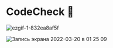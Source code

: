 # CodeCheck 🔐

![ezgif-1-832ea8af5f](https://user-images.githubusercontent.com/73384534/159156353-1f4f3a7d-3102-467d-a085-4b316f9ab699.gif)

![Запись экрана 2022-03-20 в 01 25 09](https://user-images.githubusercontent.com/73384534/159156581-2333095c-79e5-4501-9fd5-c0774bfdf43f.gif)
